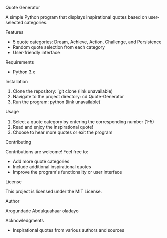 Quote Generator

A simple Python program that displays inspirational quotes based on user-selected categories.

Features

- 5 quote categories: Dream, Achieve, Action, Challenge, and Persistence
- Random quote selection from each category
- User-friendly interface

Requirements

- Python 3.x

Installation

1. Clone the repository: `git clone (link unavailable)
2. Navigate to the project directory: cd Quote-Generator
3. Run the program: python (link unavailable)

Usage

1. Select a quote category by entering the corresponding number (1-5)
2. Read and enjoy the inspirational quote!
3. Choose to hear more quotes or exit the program

Contributing

Contributions are welcome! Feel free to:

- Add more quote categories
- Include additional inspirational quotes
- Improve the program's functionality or user interface

License

This project is licensed under the MIT License.

Author

Arogundade Abdulquahaar oladayo

Acknowledgments

- Inspirational quotes from various authors and sources

